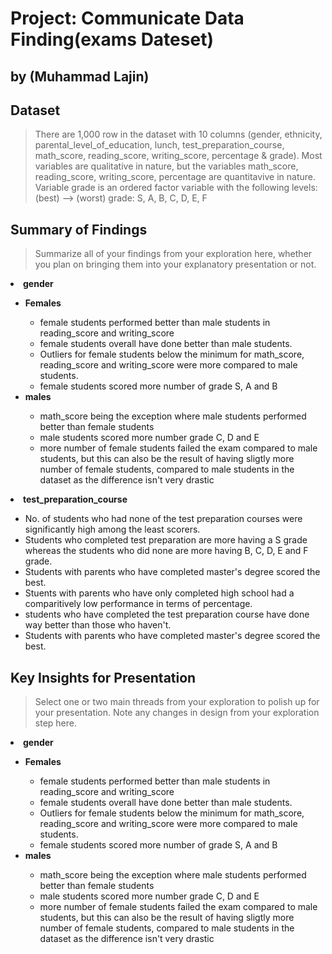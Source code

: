 # Project: Communicate Data Finding(exams Dateset)
## by (Muhammad Lajin)


## Dataset
>There are 1,000 row in the dataset with 10 columns (gender, ethnicity, parental_level_of_education, lunch, test_preparation_course, math_score, reading_score, writing_score, percentage & grade).
Most variables are qualitative in nature, but the variables math_score, reading_score, writing_score, percentage are quantitavive in nature.
Variable grade is an ordered factor variable with the following levels:
(best) ——> (worst) grade: S, A, B, C, D, E, F


## Summary of Findings

> Summarize all of your findings from your exploration here, whether you plan on bringing them into your explanatory presentation or not.

   <li><strong>gender</strong></li>
       <ul>
           <li><strong>Females</strong></li>
               <ul>
                   <li> female students performed better than male students in reading_score and writing_score</li>
                   <li>female students overall have done better than male students.</li>
                   <li>Outliers for female students below the minimum for math_score, reading_score and writing_score were more compared to male students.</li>
                   <li>female students scored more number of grade S, A and B </li>
               </ul>
           <li><strong>males</strong></li>
                <ul>
                   <li>math_score being the exception where male students performed better than female students</li>
                   <li>male students scored more number grade C, D and E </li>
                   <li>more number of female students failed the exam compared to male students, but this can also be the result of having sligtly more number of female students, compared to male students in the dataset as the difference isn't very drastic</li>                   
               </ul>
       </ul>
   
   <li><strong>test_preparation_course</strong></li>
        <ul>
            <li>No. of students who had none of the test preparation courses were significantly high among the least scorers.</li>
            <li>Students who completed test preparation are more having a S grade whereas the students who did none are more having B, C, D, E and F grade.</li>
            <li>Students with parents who have completed master's degree scored the best.</li>
            <li>Stuents with parents who have only completed high school had a comparitively low performance in terms of percentage.</li>
            <li>students who have completed the test preparation course have done way better than those who         haven't.
            </li>
            <li>Students with parents who have completed master's degree scored the best.</li>
        </ul>


## Key Insights for Presentation

> Select one or two main threads from your exploration to polish up for your presentation. Note any changes in design from your exploration step here.


   <li><strong>gender</strong></li>
       <ul>
           <li><strong>Females</strong></li>
               <ul>
                   <li> female students performed better than male students in reading_score and writing_score</li>
                   <li>female students overall have done better than male students.</li>
                   <li>Outliers for female students below the minimum for math_score, reading_score and writing_score were more compared to male students.</li>
                   <li>female students scored more number of grade S, A and B </li>
               </ul>
           <li><strong>males</strong></li>
                <ul>
                   <li>math_score being the exception where male students performed better than female students</li>
                   <li>male students scored more number grade C, D and E </li>
                   <li>more number of female students failed the exam compared to male students, but this can also be the result of having sligtly more number of female students, compared to male students in the dataset as the difference isn't very drastic</li>                   
               </ul>
       </ul>